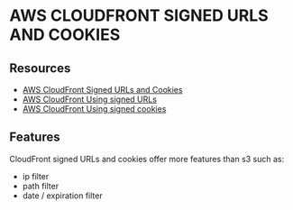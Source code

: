 # AWS CLOUDFRONT SIGNED URLS AND COOKIES

## Resources

- [AWS CloudFront Signed URLs and Cookies](https://docs.aws.amazon.com/AmazonCloudFront/latest/DeveloperGuide/PrivateContent.html)
- [AWS CloudFront Using signed URLs](https://docs.aws.amazon.com/AmazonCloudFront/latest/DeveloperGuide/private-content-signed-urls.html)
- [AWS CloudFront Using signed cookies](https://docs.aws.amazon.com/AmazonCloudFront/latest/DeveloperGuide/private-content-signed-cookies.html)

## Features

CloudFront signed URLs and cookies offer more features than s3 such as:

- ip filter
- path filter
- date / expiration filter